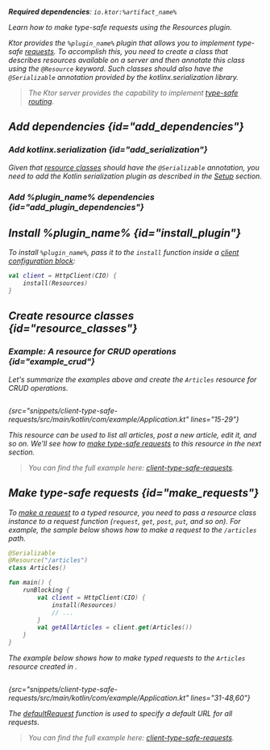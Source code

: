 [//]: # (title: Type-safe requests)

<var name="plugin_name" value="Resources"/>
<var name="artifact_name" value="ktor-client-resources"/>

<microformat>
<p>
<b>Required dependencies</b>: <code>io.ktor:%artifact_name%</code>
</p>
<var name="example_name" value="client-type-safe-requests"/>
<include src="lib.xml" include-id="download_example"/>
</microformat>

<excerpt>
Learn how to make type-safe requests using the Resources plugin.
</excerpt>

Ktor provides the `%plugin_name%` plugin that allows you to implement type-safe [requests](request.md). To accomplish this, you need to create a class that describes resources available on a server and then annotate this class using the `@Resource` keyword. Such classes should also have the `@Serializable` annotation provided by the kotlinx.serialization library.

> The Ktor server provides the capability to implement [type-safe routing](type-safe-routing.md).


## Add dependencies {id="add_dependencies"}

### Add kotlinx.serialization {id="add_serialization"}

Given that [resource classes](#resource_classes) should have the `@Serializable` annotation, you need to add the Kotlin serialization plugin as described in the [Setup](https://github.com/Kotlin/kotlinx.serialization#setup) section.

### Add %plugin_name% dependencies {id="add_plugin_dependencies"}

<include src="lib.xml" include-id="add_ktor_artifact_intro"/>
<include src="lib.xml" include-id="add_ktor_artifact"/>
<include src="lib.xml" include-id="add_ktor_client_artifact_tip"/>


## Install %plugin_name% {id="install_plugin"}

To install `%plugin_name%`, pass it to the `install` function inside a [client configuration block](create-client.md#configure-client):
```kotlin
val client = HttpClient(CIO) {
    install(Resources)
}
```


## Create resource classes {id="resource_classes"}

<include src="type-safe-routing.md" include-id="resource_classes_server"/>


### Example: A resource for CRUD operations {id="example_crud"}

Let's summarize the examples above and create the `Articles` resource for CRUD operations.

```kotlin
```
{src="snippets/client-type-safe-requests/src/main/kotlin/com/example/Application.kt" lines="15-29"}

This resource can be used to list all articles, post a new article, edit it, and so on. We'll see how to [make type-safe requests](#make_requests) to this resource in the next section.

> You can find the full example here: [client-type-safe-requests](https://github.com/ktorio/ktor-documentation/tree/%current-branch%/codeSnippets/snippets/client-type-safe-requests).


## Make type-safe requests {id="make_requests"}

To [make a request](request.md) to a typed resource, you need to pass a resource class instance to a request function (`request`, `get`, `post`, `put`, and so on). For example, the sample below shows how to make a request to the `/articles` path.

```kotlin
@Serializable
@Resource("/articles")
class Articles()

fun main() {
    runBlocking {
        val client = HttpClient(CIO) {
            install(Resources)
            // ...
        }
        val getAllArticles = client.get(Articles())
    }
}
```

The example below shows how to make typed requests to the `Articles` resource created in [](#example_crud). 

```kotlin
```
{src="snippets/client-type-safe-requests/src/main/kotlin/com/example/Application.kt" lines="31-48,60"}

The [defaultRequest](default-request.md) function is used to specify a default URL for all requests.

> You can find the full example here: [client-type-safe-requests](https://github.com/ktorio/ktor-documentation/tree/%current-branch%/codeSnippets/snippets/client-type-safe-requests).
